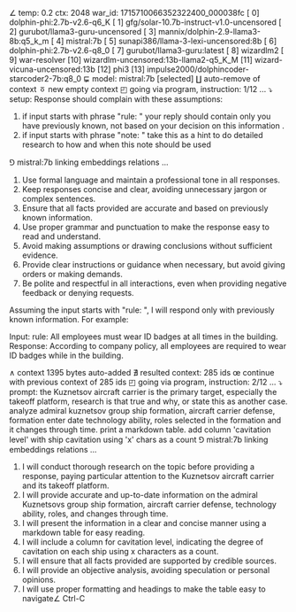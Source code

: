 ∠ temp: 0.2 ctx: 2048 war_id: 1715710066352322400_000038fc
 [ 0] dolphin-phi:2.7b-v2.6-q6_K
 [ 1] gfg/solar-10.7b-instruct-v1.0-uncensored
 [ 2] gurubot/llama3-guru-uncensored
 [ 3] mannix/dolphin-2.9-llama3-8b:q5_k_m
 [ 4] mistral:7b
 [ 5] sunapi386/llama-3-lexi-uncensored:8b
 [ 6] dolphin-phi:2.7b-v2.6-q8_0
 [ 7] gurubot/llama3-guru:latest
 [ 8] wizardlm2
 [ 9] war-resolver
 [10] wizardlm-uncensored:13b-llama2-q5_K_M
 [11] wizard-vicuna-uncensored:13b
 [12] phi3
 [13] impulse2000/dolphincoder-starcoder2-7b:q8_0
⋤ model: mistral:7b [selected]
∐ auto-remove of context
ㆆ new empty context
◰ going via program, instruction: 1/12 ...
⤵ setup: Response should complain with these assumptions:
1. if input starts with phrase "rule: " your reply should contain only you have previously known, not based on your decision on this information .
2. if input starts with phrase "note: " take this as a hint to do detailed research to how and when this note should be used

⅁ mistral:7b linking embeddings relations ...
 1. Use formal language and maintain a professional tone in all responses.
2. Keep responses concise and clear, avoiding unnecessary jargon or complex sentences.
3. Ensure that all facts provided are accurate and based on previously known information.
4. Use proper grammar and punctuation to make the response easy to read and understand.
5. Avoid making assumptions or drawing conclusions without sufficient evidence.
6. Provide clear instructions or guidance when necessary, but avoid giving orders or making demands.
7. Be polite and respectful in all interactions, even when providing negative feedback or denying requests.

Assuming the input starts with "rule: ", I will respond only with previously known information. For example:

Input: rule: All employees must wear ID badges at all times in the building.
Response: According to company policy, all employees are required to wear ID badges while in the building.

∧ context 1395 bytes auto-added
∄ resulted context: 285 ids
œ continue with previous context of 285 ids
◰ going via program, instruction: 2/12 ...
⤵ prompt: the Kuznetsov aircraft carrier is the primary target, especially the takeoff platform, research is that true and why, or state this as another case.
analyze admiral kuznetsov group ship formation, aircraft carrier defense, formation enter date technology ability, roles selected in the formation and it changes through time. print a markdown table. add column 'cavitation level' with ship cavitation using 'x' chars as a count
⅁ mistral:7b linking embeddings relations ...
 1. I will conduct thorough research on the topic before providing a response, paying particular attention to the Kuznetsov aircraft carrier and its takeoff platform.
2. I will provide accurate and up-to-date information on the admiral Kuznetsovs group ship formation, aircraft carrier defense, technology ability, roles, and changes through time.
3. I will present the information in a clear and concise manner using a markdown table for easy reading.
4. I will include a column for cavitation level, indicating the degree of cavitation on each ship using x characters as a count.
5. I will ensure that all facts provided are supported by credible sources.
6. I will provide an objective analysis, avoiding speculation or personal opinions.
7. I will use proper formatting and headings to make the table easy to navigate∠ Ctrl-C

